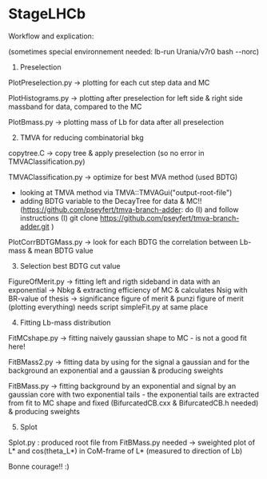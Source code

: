 # StageLHCb

Workflow and explication:

(sometimes special environnement needed: lb-run Urania/v7r0 bash --norc)

1) Preselection

PlotPreselection.py -> plotting for each cut step data and MC

PlotHistograms.py -> plotting after preselection for left side & right side massband for data, compared to the MC

PlotBmass.py -> plotting mass of Lb for data after all preselection

2) TMVA for reducing combinatorial bkg

copytree.C -> copy tree & apply preselection (so no error in TMVAClassification.py)

TMVAClassification.py -> optimize for best MVA method (used BDTG)
   - looking at TMVA method via TMVA::TMVAGui("output-root-file")
   - adding BDTG variable to the DecayTree for data & MC!!
     (https://github.com/pseyfert/tmva-branch-adder: do (I) and follow instructions
     (I) git clone https://github.com/pseyfert/tmva-branch-adder.git )
     
PlotCorrBDTGMass.py -> look for each BDTG the correlation between Lb-mass & mean BDTG value

3) Selection best BDTG cut value

FigureOfMerit.py -> fitting left and rigth sideband in data with an exponential -> Nbkg
    & extracting efficiency of MC & calculates Nsig with BR-value of thesis
    -> significance figure of merit & punzi figure of merit (plotting everything)
    needs script simpleFit.py at same place

4) Fitting Lb-mass distribution

FitMCshape.py -> fitting naively gaussian shape to MC - is not a good fit here!

FitBMass2.py -> fitting data by using for the signal a gaussian and for the background an exponential and a gaussian & producing sweights

FitBMass.py -> fitting background by an exponential and signal by an gaussian core with two exponential tails - the exponential tails are extracted from fit to MC shape and fixed (BifurcatedCB.cxx & BifurcatedCB.h needed) & producing sweights 

5) Splot

Splot.py : produced root file from FitBMass.py needed 
-> sweighted plot of L* and cos(theta_L*) in CoM-frame of L* (measured to direction of Lb)

Bonne courage!! :)
